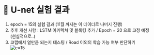 # 📖 U-net 실험 결과


1. epoch = 15의 실험 결과 (11월 까지는 이 데이터로 나머지 진행)
2. 추후 개선 사항 : LSTM 아키텍쳐 및 블록킹 추가 / Epoch = 20 으로 고정 예정 (현실적으로..)
3. 코랩에서 얼만큼 되는지 테스팅 / Road 이외의 학습 가능 여부 판단하기 <br>
![e=15](https://github.com/user-attachments/assets/894203ac-e2c1-43d9-83ee-8ea596928a67)
